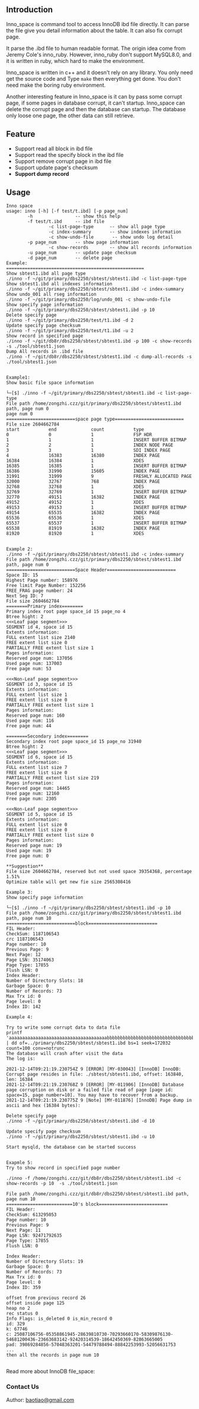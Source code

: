 ## Introduction

Inno_space is command tool to access InnoDB ibd file directly. It can parse the file give you detail information about the table. It can also fix corrupt page.

It parse the .ibd file to human readable format. The origin idea come from Jeremy Cole's inno_ruby. However, inno_ruby don't support MySQL8.0, and it is written in ruby, which hard to make the environment. 

Inno_space is written in c++ and it doesn't rely on any library. You only need get the source code and Type `make` then everything get done. You don't need make the boring ruby environment.

Another interesting feature in Inno_space is it can by pass some corrupt page, if some pages in database corrupt, it can't startup. Inno_space can delete the corrupt page and then the database can startup. The database only loose one page, the other data can still retrieve.

## Feature

* Support read all block in ibd file 
* Support read the specify block in the ibd file
* Support remove corrupt page in ibd file
* Support update page's checksum
* **Support dump record**


## Usage

```
Inno space
usage: inno [-h] [-f test/t.ibd] [-p page_num]
        -h                -- show this help
        -f test/t.ibd     -- ibd file
                -c list-page-type      -- show all page type
                -c index-summary       -- show indexes information
                -c show-undo-file       -- show undo log detail
        -p page_num       -- show page information
                -c show-records        -- show all records information
        -u page_num       -- update page checksum
        -d page_num       -- delete page
Example:
====================================================
Show sbtest1.ibd all page type
./inno -f ~/git/primary/dbs2250/sbtest/sbtest1.ibd -c list-page-type
Show sbtest1.ibd all indexes information
./inno -f ~/git/primary/dbs2250/sbtest/sbtest1.ibd -c index-summary
Show undo_001 all rseg information
./inno -f ~/git/primary/dbs2250/log/undo_001 -c show-undo-file
Show specify page information
./inno -f ~/git/primary/dbs2250/sbtest/sbtest1.ibd -p 10
Delete specify page
./inno -f ~/git/primary/dbs2250/test/t1.ibd -d 2
Update specify page checksum
./inno -f ~/git/primary/dbs2250/test/t1.ibd -u 2
Show record in specified page
./inno -f ~/git/db8r/dbs2250/sbtest/sbtest1.ibd -p 100 -c show-records -s ./tool/sbtest1.json
Dump All records in .ibd file
./inno -f ~/git/db8r/dbs2250/sbtest/sbtest1.ibd -c dump-all-records -s ./tool/sbtest1.json


Example1:
Show basic file space information

└─[$] ./inno -f ~/git/primary/dbs2250/sbtest/sbtest1.ibd -c list-page-type
File path /home/zongzhi.czz/git/primary/dbs2250/sbtest/sbtest1.ibd path, page num 0
page num 0
==========================space page type==========================
File size 2604662784
start           end             count           type
0               0               1               FSP HDR
1               1               1               INSERT BUFFER BITMAP
2               2               1               INDEX NODE PAGE
3               3               1               SDI INDEX PAGE
4               16383           16380           INDEX PAGE
16384           16384           1               XDES
16385           16385           1               INSERT BUFFER BITMAP
16386           31990           15605           INDEX PAGE
31991           31999           9               FRESHLY ALLOCATED PAGE
32000           32767           768             INDEX PAGE
32768           32768           1               XDES
32769           32769           1               INSERT BUFFER BITMAP
32770           49151           16382           INDEX PAGE
49152           49152           1               XDES
49153           49153           1               INSERT BUFFER BITMAP
49154           65535           16382           INDEX PAGE
65536           65536           1               XDES
65537           65537           1               INSERT BUFFER BITMAP
65538           81919           16382           INDEX PAGE
81920           81920           1               XDES


Example 2:
./inno -f ~/git/primary/dbs2250/sbtest/sbtest1.ibd -c index-summary
File path /home/zongzhi.czz/git/primary/dbs2250/sbtest/sbtest1.ibd path, page num 0
==========================Space Header==========================
Space ID: 15
Highest Page number: 158976
Free limit Page Number: 152256
FREE_FRAG page number: 24
Next Seg ID: 7
File size 2604662784
========Primary index========
Primary index root page space_id 15 page_no 4
Btree hight: 2
<<<Leaf page segment>>>
SEGMENT id 4, space id 15
Extents information:
FULL extent list size 2140
FREE extent list size 0
PARTIALLY FREE extent list size 1
Pages information:
Reserved page num: 137056
Used page num: 137003
Free page num: 53

<<<Non-Leaf page segment>>>
SEGMENT id 3, space id 15
Extents information:
FULL extent list size 1
FREE extent list size 0
PARTIALLY FREE extent list size 1
Pages information:
Reserved page num: 160
Used page num: 116
Free page num: 44

========Secondary index========
Secondary index root page space_id 15 page_no 31940
Btree hight: 2
<<<Leaf page segment>>>
SEGMENT id 6, space id 15
Extents information:
FULL extent list size 7
FREE extent list size 0
PARTIALLY FREE extent list size 219
Pages information:
Reserved page num: 14465
Used page num: 12160
Free page num: 2305

<<<Non-Leaf page segment>>>
SEGMENT id 5, space id 15
Extents information:
FULL extent list size 0
FREE extent list size 0
PARTIALLY FREE extent list size 0
Pages information:
Reserved page num: 19
Used page num: 19
Free page num: 0

**Suggestion**
File size 2604662784, reserved but not used space 39354368, percentage 1.51%
Optimize table will get new fie size 2565308416

Example 3:
Show specify page information

└─[$] ./inno -f ~/git/primary/dbs2250/sbtest/sbtest1.ibd -p 10
File path /home/zongzhi.czz/git/primary/dbs2250/sbtest/sbtest1.ibd path, page num 10
==========================block==========================
FIL Header:
CheckSum: 1187106543
crc 1187106543
Page number: 10
Previous Page: 9
Next Page: 12
Page LSN: 35174063
Page Type: 17855
Flush LSN: 0
Index Header:
Number of Directory Slots: 18
Garbage Space: 0
Number of Records: 73
Max Trx id: 0
Page level: 0
Index ID: 142

Example 4:

Try to write some corrupt data to data file
printf 'aaaaaaaaaaaaaaaaaaaaaaaaaaaaaaaaaaaaabbbbbbbbbbbbbbbbbbbbbbbbbbbbbbbbbbbb' | dd of=../primary/dbs2250/sbtest/sbtest1.ibd bs=1 seek=172032 count=100 conv=notrunc
The database will crash after visit the data
The log is:

2021-12-14T09:21:19.230754Z 9 [ERROR] [MY-030043] [InnoDB] InnoDB: Corrupt page resides in file: ./sbtest/sbtest1.ibd, offset: 163840, len: 16384
2021-12-14T09:21:19.230768Z 9 [ERROR] [MY-011906] [InnoDB] Database page corruption on disk or a failed file read of page [page id: space=15, page number=10]. You may have to recover from a backup.
2021-12-14T09:21:19.230775Z 9 [Note] [MY-011876] [InnoDB] Page dump in ascii and hex (16384 bytes):

Delete specify page
./inno -f ~/git/primary/dbs2250/sbtest/sbtest1.ibd -d 10

Update specify page checksum
./inno -f ~/git/primary/dbs2250/sbtest/sbtest1.ibd -u 10

Start mysqld, the database can be started success


Exapmle 5:
Try to show record in specified page number

./inno -f /home/zongzhi.czz/git/db8r/dbs2250/sbtest/sbtest1.ibd -c show-records -p 10  -s ./tool/sbtest1.json

File path /home/zongzhi.czz/git/db8r/dbs2250/sbtest/sbtest1.ibd path, page num 10
=========================10's block==========================
FIL Header:
CheckSum: 613295053
Page number: 10
Previous Page: 9
Next Page: 11
Page LSN: 92471792635
Page Type: 17855
Flush LSN: 0

Index Header:
Number of Directory Slots: 19
Garbage Space: 0
Number of Records: 73
Max Trx id: 0
Page level: 0
Index ID: 359

offset from previous record 26
offset inside page 125
heap no 2
rec status 0
Info Flags: is_deleted 0 is_min_record 0
id: 329
k: 67746
c: 25087106756-05358861945-28639810730-70293660170-58309876130-54681200436-23663683142-92420314539-18642450369-82863665005
pad: 39869284856-57048363201-54479788494-88842253993-52056631753
... 
then all the records in page num 10


``` 

Read more about InnoDB file_space:

[1]: https://blog.jcole.us/innodb/
[2]: http://baotiao.github.io/2021/11/29/inno-space.html

### Contact Us

Author: baotiao@gmail.com
